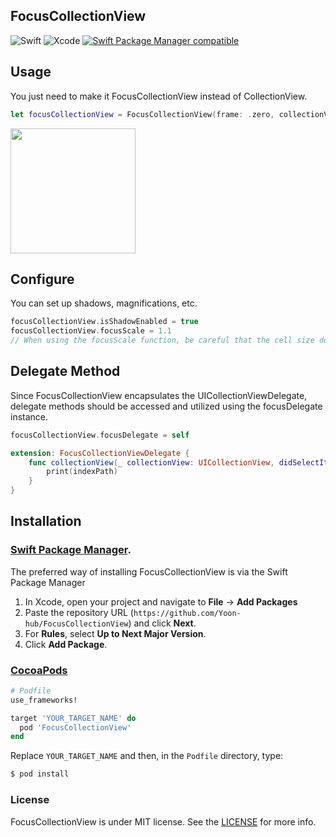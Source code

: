 ## FocusCollectionView

![Swift](https://img.shields.io/badge/Swift-5.4+-blue.svg) ![Xcode](https://img.shields.io/badge/Xcode-12.0+-green)
[![Swift Package Manager compatible](https://img.shields.io/badge/SPM-compatible-4BC51D.svg?style=flat)](https://github.com/apple/swift-package-manager)


## Usage

You just need to make it FocusCollectionView instead of CollectionView.
```swift
let focusCollectionView = FocusCollectionView(frame: .zero, collectionViewLayout: flowLayout)
```
<img src="https://github-production-user-asset-6210df.s3.amazonaws.com/92036498/352874383-28786b27-d5d7-429b-a98d-17a65c11cf77.gif?X-Amz-Algorithm=AWS4-HMAC-SHA256&X-Amz-Credential=AKIAVCODYLSA53PQK4ZA%2F20240728%2Fus-east-1%2Fs3%2Faws4_request&X-Amz-Date=20240728T225758Z&X-Amz-Expires=300&X-Amz-Signature=bf0366b1114bae65430634cffe030687889352a5d3314cd96d46353b9458b180&X-Amz-SignedHeaders=host&actor_id=92036498&key_id=0&repo_id=824355192" width="200" />

## Configure
You can set up shadows, magnifications, etc.
```swift
focusCollectionView.isShadowEnabled = true
focusCollectionView.focusScale = 1.1 
// When using the focusScale function, be careful that the cell size does not exceed the CollectionView size.
```

## Delegate Method
Since FocusCollectionView encapsulates the UICollectionViewDelegate, delegate methods should be accessed and utilized using the focusDelegate instance.
```swift
focusCollectionView.focusDelegate = self

extension: FocusCollectionViewDelegate {
    func collectionView(_ collectionView: UICollectionView, didSelectItemAt indexPath: IndexPath) {
        print(indexPath)
    }
}
```


## Installation

### [Swift Package Manager](https://swift.org/package-manager).

The preferred way of installing FocusCollectionView is via the Swift Package Manager

1. In Xcode, open your project and navigate to **File** → **Add Packages**
2. Paste the repository URL (`https://github.com/Yoon-hub/FocusCollectionView`) and click **Next**.
3. For **Rules**, select **Up to Next Major Version**.
4. Click **Add Package**.


### [CocoaPods](https://guides.cocoapods.org/using/using-cocoapods.html)

```ruby
# Podfile
use_frameworks!

target 'YOUR_TARGET_NAME' do
  pod 'FocusCollectionView'
end
```

Replace `YOUR_TARGET_NAME` and then, in the `Podfile` directory, type:

```bash
$ pod install
```

### License

FocusCollectionView is under MIT license. See the [LICENSE](https://github.com/Yoon-hub/FocusCollectionView/blob/main/LICENSE) for more info.
